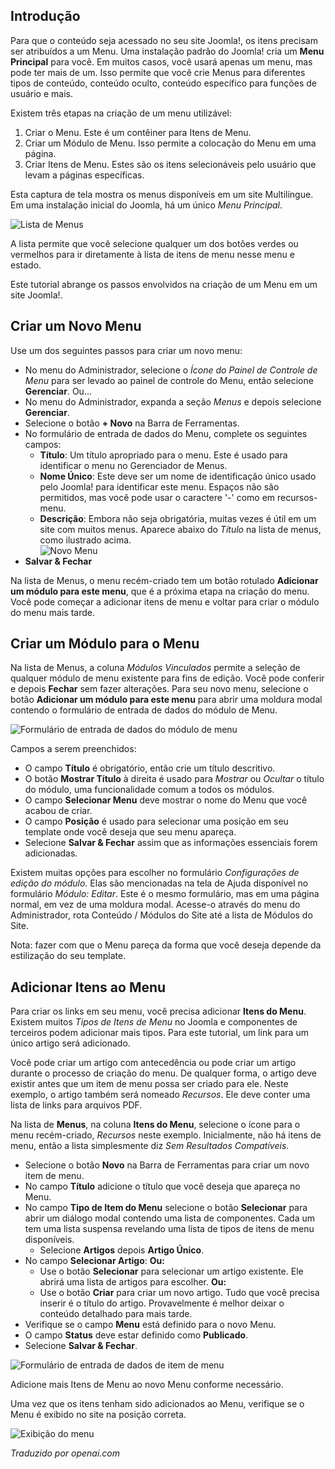<!-- Filename: J4.x:Adding_a_New_Menu / Display title: Adicionando um Novo Menu   -->

## Introdução

Para que o conteúdo seja acessado no seu site Joomla!, os itens precisam ser atribuídos a um Menu. Uma instalação padrão do Joomla! cria um **Menu Principal** para você. Em muitos casos, você usará apenas um menu, mas pode ter mais de um. Isso permite que você crie Menus para diferentes tipos de conteúdo, conteúdo oculto, conteúdo específico para funções de usuário e mais.

Existem três etapas na criação de um menu utilizável:

1. Criar o Menu. Este é um contêiner para Itens de Menu.
2. Criar um Módulo de Menu. Isso permite a colocação do Menu em uma página.
3. Criar Itens de Menu. Estes são os itens selecionáveis pelo usuário que levam a páginas específicas.

Esta captura de tela mostra os menus disponíveis em um site Multilíngue. Em uma instalação inicial do Joomla, há um único *Menu Principal*.

![Lista de Menus](../../../en/images/menus/menus-manage.png)

A lista permite que você selecione qualquer um dos botões verdes ou vermelhos para ir diretamente à lista de itens de menu nesse menu e estado.

Este tutorial abrange os passos envolvidos na criação de um Menu em um site Joomla!.

## Criar um Novo Menu

Use um dos seguintes passos para criar um novo menu:

- No menu do Administrador, selecione o *Ícone do Painel de Controle de Menu* para ser levado ao painel de controle do Menu, então selecione **Gerenciar**. Ou...
- No menu do Administrador, expanda a seção *Menus* e depois selecione **Gerenciar**.
- Selecione o botão **+ Novo** na Barra de Ferramentas.
- No formulário de entrada de dados do Menu, complete os seguintes campos:
  - **Título**: Um título apropriado para o menu. Este é usado para identificar o menu no Gerenciador de Menus.
  - **Nome Único**: Este deve ser um nome de identificação único usado pelo Joomla! para identificar este menu. Espaços não são permitidos, mas você pode usar o caractere '-' como em recursos-menu.
  - **Descrição**: Embora não seja obrigatória, muitas vezes é útil em um site com muitos menus. Aparece abaixo do *Título* na lista de menus, como ilustrado acima.<br>
    ![Novo Menu](../../../en/images/menus/menus-new.png)
- **Salvar & Fechar**

Na lista de Menus, o menu recém-criado tem um botão rotulado **Adicionar um módulo para este menu**, que é a próxima etapa na criação do menu. Você pode começar a adicionar itens de menu e voltar para criar o módulo do menu mais tarde.

## Criar um Módulo para o Menu

Na lista de Menus, a coluna *Módulos Vinculados* permite a seleção de qualquer módulo de menu existente para fins de edição. Você pode conferir e depois **Fechar** sem fazer alterações. Para seu novo menu, selecione o botão **Adicionar um módulo para este menu** para abrir uma moldura modal contendo o formulário de entrada de dados do módulo de Menu.

![Formulário de entrada de dados do módulo de menu](../../../en/images/menus/menus-module.png)

Campos a serem preenchidos:

* O campo **Título** é obrigatório, então crie um título descritivo.
* O botão **Mostrar Título** à direita é usado para *Mostrar* ou *Ocultar* o título do módulo, uma funcionalidade comum a todos os módulos.
* O campo **Selecionar Menu** deve mostrar o nome do Menu que você acabou de criar.
* O campo **Posição** é usado para selecionar uma posição em seu template onde você deseja que seu menu apareça.
* Selecione **Salvar & Fechar** assim que as informações essenciais forem adicionadas.

Existem muitas opções para escolher no formulário *Configurações de edição do módulo*. Elas são mencionadas na tela de Ajuda disponível no formulário *Módulo: Editar*. Este é o mesmo formulário, mas em uma página normal, em vez de uma moldura modal. Acesse-o através do menu do Administrador, rota Conteúdo / Módulos do Site até a lista de Módulos do Site.

Nota: fazer com que o Menu pareça da forma que você deseja depende da estilização do seu template.

## Adicionar Itens ao Menu

Para criar os links em seu menu, você precisa adicionar **Itens do Menu**. Existem muitos *Tipos de Itens de Menu* no Joomla e componentes de terceiros podem adicionar mais tipos. Para este tutorial, um link para um único artigo será adicionado.

Você pode criar um artigo com antecedência ou pode criar um artigo durante o processo de criação do menu. De qualquer forma, o artigo deve existir antes que um item de menu possa ser criado para ele. Neste exemplo, o artigo também será nomeado *Recursos*. Ele deve conter uma lista de links para arquivos PDF.

Na lista de **Menus**, na coluna **Itens do Menu**, selecione o ícone para o menu recém-criado, *Recursos* neste exemplo. Inicialmente, não há itens de menu, então a lista simplesmente diz *Sem Resultados Compatíveis*.

- Selecione o botão **Novo** na Barra de Ferramentas para criar um novo item de menu.
- No campo **Título** adicione o título que você deseja que apareça no Menu.
- No campo **Tipo de Item do Menu** selecione o botão **Selecionar** para abrir um diálogo modal contendo uma lista de componentes. Cada um tem uma lista suspensa revelando uma lista de tipos de itens de menu disponíveis.
  - Selecione **Artigos** depois **Artigo Único**.
- No campo **Selecionar Artigo**: **Ou:**
  - Use o botão **Selecionar** para selecionar um artigo existente. Ele abrirá uma lista de artigos para escolher. **Ou:**
  - Use o botão **Criar** para criar um novo artigo. Tudo que você precisa inserir é o título do artigo. Provavelmente é melhor deixar o conteúdo detalhado para mais tarde.
- Verifique se o campo **Menu** está definido para o novo Menu.
- O campo **Status** deve estar definido como **Publicado**.
- Selecione **Salvar & Fechar**.

![Formulário de entrada de dados de item de menu](../../../en/images/menus/menus-single-article.png)

Adicione mais Itens de Menu ao novo Menu conforme necessário.

Uma vez que os itens tenham sido adicionados ao Menu, verifique se o Menu é exibido no site na posição correta.

![Exibição do menu](../../../en/images/menus/menus-display.png)

*Traduzido por openai.com*

